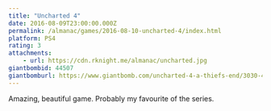```yaml
---
title: "Uncharted 4"
date: 2016-08-09T23:00:00.000Z
permalink: /almanac/games/2016-08-10-uncharted-4/index.html
platform: PS4
rating: 3
attachments: 
    - url: https://cdn.rknight.me/almanac/uncharted.jpg
giantbombid: 44507
giantbomburl: https://www.giantbomb.com/uncharted-4-a-thiefs-end/3030-44507/
---
```


Amazing, beautiful game. Probably my favourite of the series.